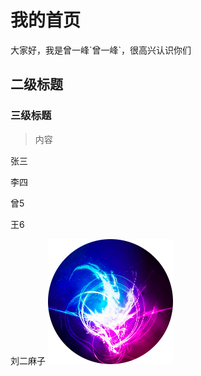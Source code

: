 # 我的首页
<p align=＂center">
大家好，我是曾一峰`曾一峰`，很高兴认识你们
</p>
  
## 二级标题

### 三级标题

> 内容

张三

李四

曾5

王6

刘二麻子
![](./logo.png)
